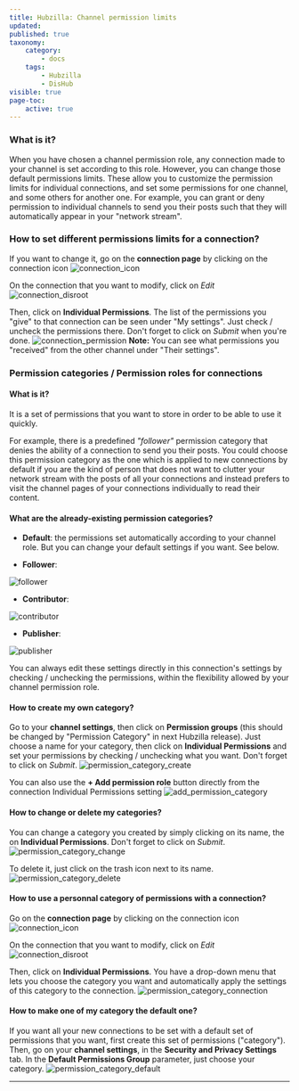 ```yaml
---
title: Hubzilla: Channel permission limits
updated:
published: true
taxonomy:
    category:
        - docs
    tags:
        - Hubzilla
        - DisHub
visible: true
page-toc:
    active: true
---
```


### What is it?
When you have chosen a channel permission role, any connection made to your channel is set according to this role. However, you can change those default permissions limits. These allow you to customize the permission limits for individual connections, and set some permissions for one channel, and some others for another one. For example, you can grant or deny permission to individual channels to send you their posts such that they will automatically appear in your "network stream".

### How to set different permissions limits for a connection?
If you want to change it, go on the **connection page** by clicking on the connection icon ![connection_icon](en/connection_icon.png)

On the connection that you want to modify, click on *Edit*
![connection_disroot](en/connection_disroot.png)

Then, click on **Individual Permissions**. The list of the permissions you "give" to that connection can be seen under "My settings". Just check / uncheck the permissions there. Don't forget to click on *Submit* when you're done.
![connection_permission](en/connection_permissions.gif)
**Note:** You can see what permissions you "received" from the other channel under "Their settings".


### Permission categories / Permission roles for connections
#### What is it?
It is a set of permissions that you want to store in order to be able to use it quickly.

For example, there is a predefined *"follower"* permission category that denies the ability of a connection to send you their posts. You could choose this permission category as the one which is applied to new connections by default if you are the kind of person that does not want to clutter your network stream with the posts of all your connections and instead prefers to visit the channel pages of your connections individually to read their content.

#### What are the already-existing permission categories?
- **Default**: the permissions set automatically according to your channel role. But you can change your default settings if you want. See below.

- **Follower**:

![follower](en/permission_follower.png)
- **Contributor**:

![contributor](en/permission_contributor.png)
- **Publisher**:

![publisher](en/permission_publisher.png)

You can always edit these settings directly in this connection's settings by checking / unchecking the permissions, within the flexibility allowed by your channel permission role.

#### How to create my own category?
Go to your **channel settings**, then click on **Permission groups** (this should be changed by "Permission Category" in next Hubzilla release).
Just choose a name for your category, then click on **Individual Permissions** and set your permissions by checking / unchecking what you want. Don't forget to click on *Submit*.
![permission_category_create](en/permission_category_create.gif)

You can also use the **+ Add permission role** button directly from the connection Individual Permissions setting ![add_permission_category](en/permission_category_add.png)

#### How to change or delete my categories?
You can change a category you created by simply clicking on its name, the on **Individual Permissions**.  Don't forget to click on *Submit*.
![permission_category_change](en/permission_category_change.gif)

To delete it, just click on the trash icon next to its name.
![permission_category_delete](en/permission_category_delete.png)

#### How to use a personnal category of permissions with a connection?
Go on the **connection page** by clicking on the connection icon ![connection_icon](en/connection_icon.png)

On the connection that you want to modify, click on *Edit*
![connection_disroot](en/connection_disroot.png)

Then, click on **Individual Permissions**. You have a drop-down menu that lets you choose the category you want and automatically apply the settings of this category to the connection.
![permission_category_connection](en/permission_category_connection.gif)

#### How to make one of my category the default one?
If you want all your new connections to be set with a default set of permissions that you want, first create this set of permissions ("category"). Then, go on your **channel settings**, in the **Security and Privacy Settings** tab. In the **Default Permissions Group** parameter, just choose your category.
![permission_category_default](en/permission_category_default.gif)

----------
